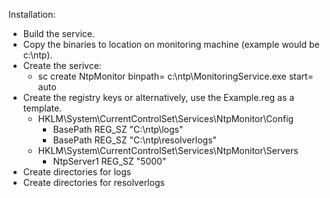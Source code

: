 Installation:

* Build the service.
* Copy the binaries to location on monitoring machine (example would be c:\ntp).
* Create the serivce:
	* sc create NtpMonitor binpath= c:\ntp\MonitoringService.exe start= auto
* Create the registry keys or alternatively, use the Example.reg as a template.
	* HKLM\System\CurrentControlSet\Services\NtpMonitor\Config
	 	* BasePath REG_SZ "C:\ntp\logs"
	 	* BasePath REG_SZ "C:\ntp\resolverlogs"
	* HKLM\System\CurrentControlSet\Services\NtpMonitor\Servers
		* NtpServer1 REG_SZ "5000"
* Create directories for logs
* Create directories for resolverlogs


